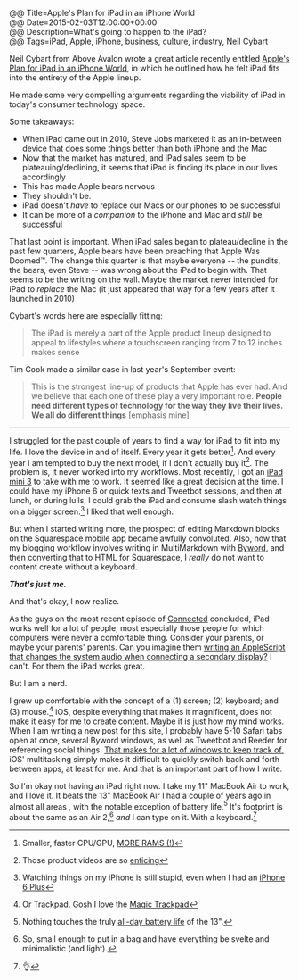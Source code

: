 @@ Title=Apple's Plan for iPad in an iPhone World  
@@ Date=2015-02-03T12:00:00+00:00  
@@ Description=What's going to happen to the iPad?  
@@ Tags=iPad, Apple, iPhone, business, culture, industry, Neil Cybart  

Neil Cybart from Above Avalon wrote a great article recently entitled [Apple's Plan for iPad in an iPhone World][aboveavalon], in which he outlined how he felt iPad fits into the entirety of the Apple lineup. 

He made some very compelling arguments regarding the viability of iPad in today's consumer technology space. 

Some takeaways:

* When iPad came out in 2010, Steve Jobs marketed it as an in-between device that does some things better than both iPhone and the Mac
* Now that the market has matured, and iPad sales seem to be plateauing/declining, it seems that iPad is finding its place in our lives accordingly
* This has made Apple bears nervous
* They shouldn't be. 
* iPad doesn't *have* to replace our Macs or our phones  to be successful
* It can be more of a *companion* to the iPhone and Mac and *still* be successful

That last point is important. When iPad sales began to plateau/decline in the past few quarters, Apple bears have been preaching that Apple Was Doomed™. The change this quarter is that maybe everyone -- the pundits, the bears, even Steve -- was wrong about the iPad to begin with. That seems to be the writing on the wall. Maybe the market never intended for iPad to *replace* the Mac (it just appeared that way for a few years after it launched in 2010)

Cybart's words here are especially fitting:
> The iPad is merely a part of the Apple product lineup designed to appeal to lifestyles where a touchscreen ranging from 7 to 12 inches makes sense

Tim Cook made a similar case in last year's September event:
> This is the strongest line-up of products that Apple has ever had. And we believe that each one of these play a very important role. **People need different types of technology for the way they live their lives. We all do different things** [emphasis mine]

<hr class="small">

I struggled for the past couple of years to find a way for iPad to fit into my life. I love the device in and of itself. Every year it gets better[^b]. And every year I am tempted to buy the next model, if I don't actually buy it[^bi]. The problem is, it never worked into my workflows. Most recently, I got an [iPad mini 3][theoveranalyzed] to take with me to work. It seemed like a great decision at the time. I could have my iPhone 6 or quick texts and Tweetbot sessions, and then at lunch, or during lulls, I could grab the iPad and consume slash watch things on a bigger screen.[^wt] I liked that well enough.

But when I started writing more, the prospect of editing Markdown blocks on the Squarespace mobile app became awfully convoluted. Also, now that my blogging workflow involves writing in MultiMarkdown with [Byword][bywordapp], and then converting that to HTML for Squarespace, I *really* do not want to content create without a keyboard. 

***That's just me.***
 
And that's okay, I now realize.

As the guys on the most recent episode of [Connected][relay] concluded, iPad works well for a lot of people, most especially those people for which computers were never a comfortable thing. Consider your parents, or maybe your parents' parents. Can you imagine them [writing an AppleScript that changes the system audio when connecting a secondary display?][macworld] I can't. For them the iPad works great.

But I am a nerd.

I grew up comfortable with the concept of a (1) screen; (2) keyboard; and (3) mouse.[^m] iOS, despite everything that makes it magnificent, does not make it easy for me to create content. Maybe it is just how my mind works. When I am writing a new post for this site, I probably have 5-10 Safari tabs open at once, several Byword windows, as well as Tweetbot and Reeder for referencing social things. [That makes for a lot of windows to keep track of.][d] iOS' multitasking simply makes it difficult to quickly switch back and forth between apps, at least for me. And that is an important part of how I write.

So I'm okay not having an iPad right now. I take my 11" MacBook Air to work, and I love it. It beats the 13" MacBook Air I had a couple of years ago in almost all areas , with the notable exception of battery life.[^n] It's footprint is about the same as an Air 2,[^a] *and* I can type on it. With a keyboard.[^k]

[^b]: Smaller, faster CPU/GPU, [MORE RAMS (!)][cnet]
[^bi]: Those product videos are so [enticing][youtube]
[^wt]: Watching things on my iPhone is still stupid, even when I had an [iPhone 6 Plus][theoveranalyzed 2]
[^m]: Or Trackpad. Gosh I love the [Magic Trackpad][wikipedia]
[^n]: Nothing touches the truly [all-day battery life][mashable] of the 13".
[^a]: So, small enough to put in a bag and have everything be svelte and minimalistic (and light).
[^k]: 👌

[aboveavalon]: http://www.aboveavalon.com/notes/2015/1/13/apples-plan-for-ipad-in-an-iphone-world
[bywordapp]: http://bywordapp.com
[cnet]: http://www.cnet.com/news/ipad-air-2-teardown-reveals-new-hardware-more-ram-and-easier-to-open-case/#!
[d]: http://d.pr/i/eeRg+
[macworld]: http://hints.macworld.com/article.php?story=20050614171126634
[mashable]: http://mashable.com/2013/06/19/macbook-air-2013-review/
[relay]: http://www.relay.fm/connected/24
[theoveranalyzed]: http://www.theoveranalyzed.net/2014/12/22/the-paradox-of-choice-choosing-an-ipad
[theoveranalyzed 2]: http://www.theoveranalyzed.net/posts/2014/10/why-i-couldnt-handle-the-iphone-6-plus-
[wikipedia]: https://en.wikipedia.org/wiki/Magic_Trackpad
[youtube]: https://www.youtube.com/watch?v=BCqJGoCMlVc
